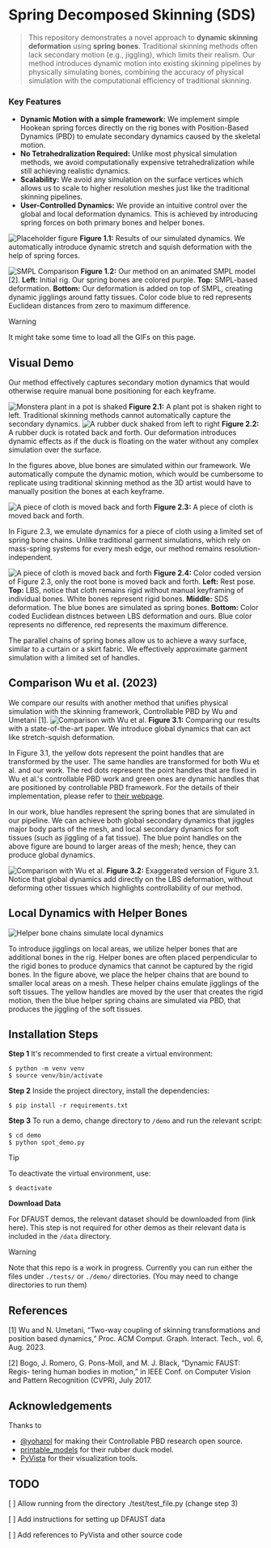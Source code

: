 # Spring Decomposed Skinning (SDS)

> 
> This repository demonstrates a novel approach to **dynamic skinning deformation** using **spring bones**. Traditional skinning methods often lack secondary motion (e.g., jiggling), which limits their realism. Our method introduces dynamic motion into existing skinning pipelines by physically simulating bones, combining the accuracy of physical simulation with the computational efficiency of traditional skinning.

### Key Features

- **Dynamic Motion with a simple framework:** We implement simple Hookean spring forces directly on the rig bones with Position-Based Dynamics (PBD) to emulate secondary dynamics caused by the skeletal motion. 
- **No Tetrahedralization Required:** Unlike most physical simulation methods, we avoid computationally expensive tetrahedralization while still achieving realistic dynamics.
- **Scalability:** We avoid any simulation on the surface vertices which allows us to scale to higher resolution meshes just like the traditional skinning pipelines.
- **User-Controlled Dynamics:** We provide an intuitive control over the global and local deformation dynamics. This is achieved by introducing spring forces on both primary bones and helper bones.
 

![Placeholder figure](./assets/placeholder_figure.png)
**Figure 1.1:** Results of our simulated dynamics. We automatically introduce dynamic stretch and squish deformation with the help of spring forces.

![SMPL Comparison](./assets/smpl_50004_8.png)
**Figure 1.2:** Our method on an animated SMPL model [2]. **Left:** Initial rig. Our spring bones are colored purple. **Top:** SMPL-based deformation. 
**Bottom:** Our deformation is added on top of  SMPL, creating dynamic jigglings around fatty tissues. Color code blue to red represents Euclidean distances
from zero to maximum difference.


 > [!WARNING]
 > It might take some time to load all the GIFs on this page.

## Visual Demo
Our method effectively captures secondary motion dynamics that would otherwise require manual bone positioning for each keyframe.

![Monstera plant in a pot is shaked](./assets/monstera_lq.gif)
**Figure 2.1:** A plant pot is shaken right to left. Traditional skinning methods cannot automatically capture the secondary dynamics.
![A rubber duck shaked from left to right](./assets/duck_lq.gif)
**Figure 2.2:** A rubber duck is rotated back and forth. Our deformation introduces dynamic effects as if the duck is floating on the water without any complex simulation over the surface.

In the figures above, blue bones are simulated within our framework. We automatically compute the dynamic motion, which would be cumbersome to replicate using traditional skinning method as the 3D artist would have to manually position the bones at each keyframe.  


![A piece of cloth is moved back and forth](./assets/cloth_lq.gif)
**Figure 2.3:** A piece of cloth is moved back and forth. 

In Figure 2.3, we emulate dynamics for a piece of cloth using a limited set of spring bone chains. 
Unlike traditional garment simulations, which rely on mass-spring systems for every mesh edge, our method remains resolution-independent.

![A piece of cloth is moved back and forth](./assets/cloth_cc.png)
**Figure 2.4:** Color coded version of Figure 2.3, only the root bone is moved back and forth. 
**Left:** Rest pose. **Top:** LBS, notice that cloth remains rigid without manual keyframing of individual bones. White bones represent rigid bones.
**Middle:** SDS deformation. The blue bones are simulated as spring bones. **Bottom:** Color coded Euclidean distnces between LBS deformation and ours. 
Blue color represents no difference, red represents the maximum difference. 

The parallel chains of spring bones allow us to achieve a wavy surface, similar to a curtain or a skirt fabric.
We effectively approximate garment simulation with a limited set of handles.


## Comparison Wu et al. (2023)

We compare our results with another method that unifies physical simulation with the skinning framework, Controllable PBD 
by Wu and Umetani [1]. 
![Comparison with Wu et al.](./assets/spot_comparison.gif)
**Figure 3.1:** Comparing our results with a state-of-the-art paper. We introduce global dynamics that can act like stretch-squish deformation.   

In Figure 3.1, the yellow dots represent the point handles that are transformed by the user. 
The same handles are transformed for both Wu et al. and our work. 
The red dots represent the point handles that are fixed in Wu et al.'s controllable PBD work and green ones are dynamic handles that are positioned by controllable PBD framework. 
For the details of their implementation, please refer to [their webpage](https://yoharol.github.io/pages/control_pbd/). 

In our work, blue handles represent the spring bones that are simulated in our pipeline. 
We can achieve both global secondary dynamics that jiggles major body parts of the mesh, 
and local secondary dynamics for soft tissues (such as jiggling of a fat tissue). The blue point handles on the above figure are bound to larger areas of the mesh; hence, they can produce global dynamics.

![Comparison with Wu et al.](./assets/spot_exaggerated_short.gif)
**Figure 3.2:** Exaggerated version of Figure 3.1. Notice that global dynamics add directly on the LBS deformation, without deforming other tissues which highlights controllability of our method.  


## Local Dynamics with Helper Bones

![Helper bone chains simulate local dynamics](./assets/spot_helpers.gif)

To introduce jigglings on local areas, we utilize helper bones that are additional bones in the rig. Helper bones are often placed perpendicular to the rigid bones to produce  dynamics that cannot be captured by the rigid bones. In the figure above, we place the helper chains that are bound to smaller local areas on a mesh. These helper chains emulate jigglings of the soft tissues. The yellow handles are moved by the user that creates the rigid motion, then the blue helper spring chains are simulated via PBD, that produces the jiggling of the soft tissues.


## Installation Steps

**Step 1** It's recommended to first create a virtual environment:
```
$ python -m venv venv
$ source venv/bin/activate
```
**Step 2** Inside the project directory, install the dependencies:
```
$ pip install -r requirements.txt
```

**Step 3** To run a demo, change directory to ``/demo`` and run the relevant script:
```
$ cd demo
$ python spot_demo.py
```

> [!TIP]
> To deactivate the virtual environment, use:
>
> `` $ deactivate ``

**Download Data**
 
For DFAUST demos, the relevant dataset should be downloaded from (link here). This step is not required for other demos as their relevant data is included in the ``/data`` directory.

> [!WARNING]
>  Note that this repo is a work in progress. Currently you can run either the files under ``./tests/`` or ``./demo/`` directories. (You may need to change directories to run them)

## References
[1] Wu and N. Umetani, “Two-way coupling of skinning transformations and
position based dynamics,” Proc. ACM Comput. Graph. Interact. Tech., vol. 6, Aug. 2023.

[2] Bogo, J. Romero, G. Pons-Moll, and M. J. Black, “Dynamic FAUST: Regis-
tering human bodies in motion,” in IEEE Conf. on Computer Vision and Pattern
Recognition (CVPR), July 2017.

## Acknowledgements
Thanks to
* [@yoharol](https://github.com/yoharol/Controllable_PBD_3D) for making their Controllable PBD research open source.
* [printable_models](https://free3d.com/3d-model/rubber-duck-v1--164824.html) for their rubber duck model.
* [PyVista](https://docs.pyvista.org/) for their visualization tools.

## TODO
[ ] Allow running from the directory ./test/test_file.py (change step 3)

[ ] Add instructions for setting up DFAUST data

[ ] Add references to PyVista and other source code
